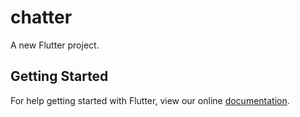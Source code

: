 # chatter

A new Flutter project.

## Getting Started

For help getting started with Flutter, view our online
[documentation](https://flutter.io/).
